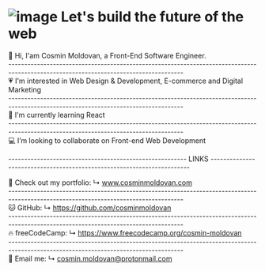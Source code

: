 # ![image](https://user-images.githubusercontent.com/51231879/137274830-d6a59189-af96-423e-98b6-9defaf6e838c.png) Let's build the future of the web <br>
👋 Hi, I'am Cosmin Moldovan, a Front-End Software Engineer. <br>
------------------------------------------------------------------------------------------------------------------------------------- <br>
💗 I'm interested in Web Design & Development, E-commerce and Digital Marketing <br>
------------------------------------------------------------------------------------------------------------------------------------- <br>
🧠 I'm currently learning React <br>
------------------------------------------------------------------------------------------------------------------------------------- <br>
💻 I’m looking to collaborate on Front-end Web Development <br>

-------------------------------------------------------- LINKS ----------------------------------------------------------------------- <br>

📂 Check out my portfolio: ↳ www.cosminmoldovan.com <br>
------------------------------------------------------------------------------------------------------------------------------------- <br>
🐱 GitHub: ↳ https://github.com/cosminmoldovan <br>
------------------------------------------------------------------------------------------------------------------------------------- <br>
🔥 freeCodeCamp: ↳ https://www.freecodecamp.org/cosmin-moldovan <br>
------------------------------------------------------------------------------------------------------------------------------------- <br>
💌 Email me: ↳ cosmin.moldovan@protonmail.com <br>

<!---
cosminmoldovan/cosminmoldovan is a ✨ special ✨ repository because its `README.md` (this file) appears on your GitHub profile.
You can click the Preview link to take a look at your changes.
--->
